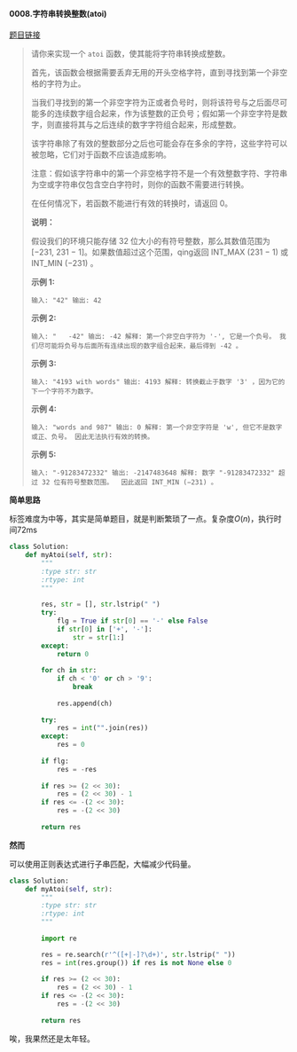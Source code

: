 #### 0008.字符串转换整数(atoi)
[题目链接](atoi)
> 请你来实现一个 `atoi` 函数，使其能将字符串转换成整数。
>
> 首先，该函数会根据需要丢弃无用的开头空格字符，直到寻找到第一个非空格的字符为止。
>
> 当我们寻找到的第一个非空字符为正或者负号时，则将该符号与之后面尽可能多的连续数字组合起来，作为该整数的正负号；假如第一个非空字符是数字，则直接将其与之后连续的数字字符组合起来，形成整数。
>
> 该字符串除了有效的整数部分之后也可能会存在多余的字符，这些字符可以被忽略，它们对于函数不应该造成影响。
>
> 注意：假如该字符串中的第一个非空格字符不是一个有效整数字符、字符串为空或字符串仅包含空白字符时，则你的函数不需要进行转换。
>
> 在任何情况下，若函数不能进行有效的转换时，请返回 0。
>
> **说明：**
>
> 假设我们的环境只能存储 32 位大小的有符号整数，那么其数值范围为 [−231,  231 − 1]。如果数值超过这个范围，qing返回  INT_MAX (231 − 1) 或 INT_MIN (−231) 。
>
> **示例 1:**
>
> `
> 输入: "42"
> 输出: 42
> `
>
> **示例 2:**
>
> `
> 输入: "   -42"
> 输出: -42
> 解释: 第一个非空白字符为 '-', 它是一个负号。
>      我们尽可能将负号与后面所有连续出现的数字组合起来，最后得到 -42 。
> `
>
> **示例 3:**
>
> `
> 输入: "4193 with words"
> 输出: 4193
> 解释: 转换截止于数字 '3' ，因为它的下一个字符不为数字。
> `
>
> **示例 4:**
>
> `
> 输入: "words and 987"
> 输出: 0
> 解释: 第一个非空字符是 'w', 但它不是数字或正、负号。
>      因此无法执行有效的转换。
> `
>
> **示例 5:**
>
> `
> 输入: "-91283472332"
> 输出: -2147483648
> 解释: 数字 "-91283472332" 超过 32 位有符号整数范围。 
>      因此返回 INT_MIN (−231) 。
> `

**简单思路**

标签难度为中等，其实是简单题目，就是判断繁琐了一点。复杂度$O(n)$，执行时间72ms

```python
class Solution:
    def myAtoi(self, str):
        """
        :type str: str
        :rtype: int
        """
        
        res, str = [], str.lstrip(" ")
        try:
            flg = True if str[0] == '-' else False
            if str[0] in ['+', '-']:
                str = str[1:]
        except:
            return 0
    
        for ch in str:
            if ch < '0' or ch > '9':
                break
            
            res.append(ch)
            
        try:
            res = int("".join(res))
        except:
            res = 0
            
        if flg:
            res = -res
            
        if res >= (2 << 30):
            res = (2 << 30) - 1
        if res <= -(2 << 30):
            res = -(2 << 30)
            
        return res
```

**然而**

可以使用正则表达式进行子串匹配，大幅减少代码量。

```python
class Solution:
    def myAtoi(self, str):
        """
        :type str: str
        :rtype: int
        """
        
        import re

        res = re.search(r'^([+|-]?\d+)', str.lstrip(" "))
        res = int(res.group()) if res is not None else 0
        
        if res >= (2 << 30):
            res = (2 << 30) - 1
        if res <= -(2 << 30):
            res = -(2 << 30)
            
        return res 
```

唉，我果然还是太年轻。